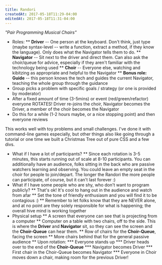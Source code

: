 ```yaml
---
title: Randori
createdAt: 2017-05-18T11:29-04:00
editedAt: 2017-05-18T11:31-04:00
---
```


<i>"Pair Programming Musical Chairs"</i>

* Roles:
** <b>Driver</b> -- One person at the keyboard. Don't think, just type (maybe syntax-level -- write a function, extract a method, if they know the language). Only does what the Navigator tells them to do.
** <b>Navigator</b> -- Sit next to the driver and direct them. Can also ask the choir/queue for advice, especially if they aren't familiar with the technology being used
** <b>Choir</b> -- Everyone else, watching and kibitzing as appropriate and helpful to the Navigator
** <b>Bonus role: Guide</b> -- this person knows the tech and guides the current Navigator, teaching the whole group through the guidance
* Group picks a problem with specific goals / strategy (or one is provided by moderator)
* After a fixed amount of time (3-5mins) or event (red/green/refactor) everyone ROTATES! Driver re-joins the choir, Navigator becomes the Driver, a member of the choir becomes the Navigator
* Do this for a while (1-2 hours maybe, or a nice stopping point) and then everyone reviews

This works well with toy problems and small challenges. I've done it with command-line games especially, but other things also like going through a tutorial or one time we built a Christmas Tree out of pure CSS and a few divs.

* What if I have a lot of participants?
** Since each rotation is 3-5 minutes, this starts running out of scale at 8-10 participants. You can additionally have an audience, folks sitting in the back who are passive watchers learning and observing. You could leave an empty seat in the choir for people to join/depart. The longer the Randori the more people can participate, of course, but it can't last forever :)
* What if I have some people who are shy, who don't want to program publicly?
** That's ok! It's cool to hang out in the audience and watch from afar
** Set the tone of friendly enthusiasm and you will find it to be contagious :)
** Remember to let folks know that they are NEVER alone, and at no point are they solely responsible for what is happening; the overall hive mind is working together
* Physical setup
** A screen that everyone can see that is projecting from a computer
** Computer on a table with two chairs, off to the side. This is where the <b>Driver</b> and <b>Navigator</b> sit, so they can see the screen and the <b>Choir-Queue</b> can hear them.
** Row of chairs for the <b>Choir-Queue</b>, facing the screen
** More chairs behind that for the general passive audience
** Upon rotation:
*** Everyone stands up
*** Driver heads over to the end of the <b>Choir-Queue</b>
*** Navigator becomes Driver
*** First chair in the Choir-Queue becomes Navigator
*** Everyone in Choir moves down a chair, making room for the previous Driver!

